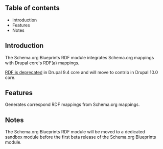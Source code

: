 Table of contents
-----------------

* Introduction
* Features
* Notes


Introduction
------------

The Schema.org Blueprints RDF module integrates Schema.org mappings with 
Drupal core's RDF(a) mappings. 

[RDF is deprecated](https://www.drupal.org/project/ideas/issues/2152459) 
in Drupal 9.4 core and will move to contrib in Drupal 10.0 core.


Features
--------

Generates correspond RDF mappings from Schema.org mappings.


Notes
-----

The Schema.org Blueprints RDF module will be moved to a dedicated sandbox module 
before the first beta release of the Schema.org Blueprints module.
